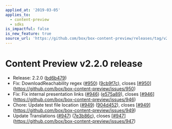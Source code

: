 ```yaml
---
applied_at: '2019-03-05'
applies_to:
  - content-preview
  - sdks
is_impactful: false
is_new_feature: true
source_url: 'https://github.com/box/box-content-preview/releases/tag/v2.2.0'
---
```


# Content Preview v2.2.0 release


* Release: 2.2.0 ([bd6b479](https://github.com/box/box-content-preview/commit[bd6b479](https://github.com/box/box-content-preview/commit/bd6b479)))
* Fix: DownloadReachability regex ([#950](https://github.com/box/box-content-preview/pull/950)) ([9cb9f7c](https://github.com/box/box-content-preview/commit[9cb9f7c](https://github.com/box/box-content-preview/commit/9cb9f7c))), closes [[#950](https://github.com/box/box-content-preview/pull/950)](https://github.com/box/box-content-preview/issues/950)
* Fix: Fix internal presentation links ([#946](https://github.com/box/box-content-preview/pull/946)) ([e575a89](https://github.com/box/box-content-preview/commit[e575a89](https://github.com/box/box-content-preview/commit/e575a89))), closes [[#946](https://github.com/box/box-content-preview/pull/946)](https://github.com/box/box-content-preview/issues/946)
* Chore: Update test file location ([#949](https://github.com/box/box-content-preview/pull/949)) ([904d452](https://github.com/box/box-content-preview/commit[904d452](https://github.com/box/box-content-preview/commit/904d452))), closes [[#949](https://github.com/box/box-content-preview/pull/949)](https://github.com/box/box-content-preview/issues/949)
* Update Translations ([#947](https://github.com/box/box-content-preview/pull/947)) ([7e3b86c](https://github.com/box/box-content-preview/commit[7e3b86c](https://github.com/box/box-content-preview/commit/7e3b86c))), closes [[#947](https://github.com/box/box-content-preview/pull/947)](https://github.com/box/box-content-preview/issues/947)



